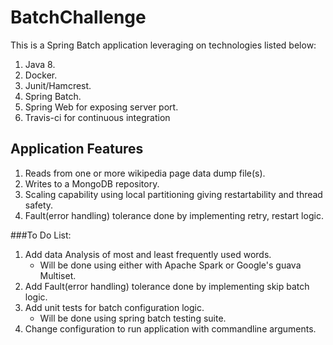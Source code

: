 # BatchChallenge

This is a Spring Batch application leveraging on technologies listed below:
1. Java 8.
2. Docker.
3. Junit/Hamcrest.
4. Spring Batch. 
5. Spring Web for exposing server port.
6. Travis-ci for continuous integration

## Application Features
1. Reads from one or more wikipedia page data dump file(s).
2. Writes to a MongoDB repository.
3. Scaling capability using local partitioning giving restartability and thread safety.
4. Fault(error handling) tolerance done by implementing retry, restart logic.

###To Do List:
1. Add data Analysis of most and least frequently used words.
    - Will be done using either with Apache Spark or Google's guava Multiset.
2. Add Fault(error handling) tolerance done by implementing skip batch logic.
3. Add unit tests for batch configuration logic.
    - Will be done using spring batch testing suite.
4. Change configuration to run application with commandline arguments.